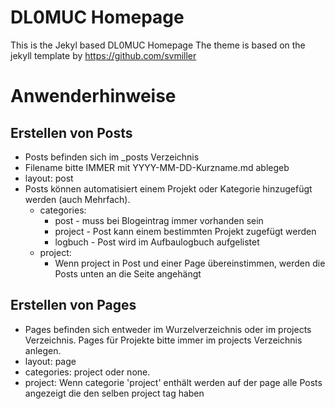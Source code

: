DL0MUC Homepage
===============

This is the Jekyl based DL0MUC Homepage
The theme is based on the jekyll template by https://github.com/svmiller

Anwenderhinweise
================

Erstellen von Posts
-------------------

* Posts befinden sich im _posts Verzeichnis
* Filename bitte IMMER mit YYYY-MM-DD-Kurzname.md ablegeb
* layout: post
* Posts können automatisiert einem Projekt oder Kategorie hinzugefügt werden (auch Mehrfach).
  * categories:
    * post - muss bei Blogeintrag immer vorhanden sein
    * project - Post kann einem bestimmten Projekt zugefügt werden
    * logbuch - Post wird im Aufbaulogbuch aufgelistet
  * project:
    * Wenn project in Post und einer Page übereinstimmen, werden die Posts unten an die Seite angehängt
    
Erstellen von Pages
-------------------

* Pages befinden sich entweder im Wurzelverzeichnis oder im projects Verzeichnis. Pages für Projekte bitte immer im projects Verzeichnis anlegen.
* layout: page
* categories: project oder none.
* project: Wenn categorie 'project' enthält werden auf der page alle Posts angezeigt die den selben project tag haben
    
